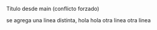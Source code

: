 Título desde main (conflicto forzado)

se agrega una linea distinta, hola hola
otra linea
otra linea
